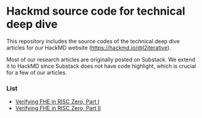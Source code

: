# Hackmd source code for technical deep dive

This repository includes the source codes of the technical deep dive articles for our HackMD website (https://hackmd.io/@l2iterative). 

Most of our research articles are originally posted on Substack. We extend it to HackMD since Substack does not have code highlight, 
which is crucial for a few of our articles.

### List

- [Verifying FHE in RISC Zero, Part I](https://hackmd.io/@l2iterative/fhe0-1)
- [Verifying FHE in RISC Zero, Part II](https://hackmd.io/@l2iterative/fhe0-2)
